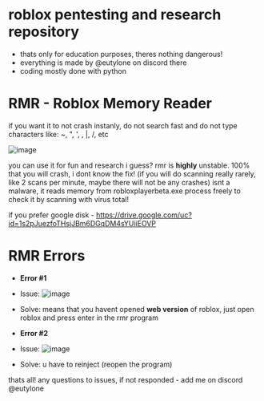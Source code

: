 # roblox pentesting and research repository
- thats only for education purposes, theres nothing dangerous!
- everything is made by @eutylone on discord there
- coding mostly done with python

# RMR - Roblox Memory Reader
if you want it to not crash instanly, do not search fast and do not type characters like: ~, ", ', \, |, /, etc

![image](https://github.com/eutyteam/robloxpentesting/assets/153383083/f9be6b8d-a58f-419d-9c1e-f911211b77af)

you can use it for fun and research i guess?
rmr is **highly** unstable. 100% that you will crash, i dont know the fix! (if you will do scanning really rarely, like 2 scans per minute, maybe there will not be any crashes)
isnt a malware, it reads memory from robloxplayerbeta.exe process
freely to check it by scanning with virus total!

if you prefer google disk - https://drive.google.com/uc?id=1s2pJuezfoTHsjJBm6DGqDM4sYUiiEOVP

# RMR Errors

- **Error #1**
- Issue: ![image](https://github.com/eutyteam/robloxpentesting/assets/153383083/50c934c7-6861-452b-baa8-82a5cd93c373)
- Solve: means that you havent opened **web version** of roblox, just open roblox and press enter in the rmr program

- **Error #2**
- Issue: ![image](https://github.com/eutyteam/robloxpentesting/assets/153383083/77a0a91b-f090-4b22-8519-b21870f07fa1)
- Solve: u have to reinject (reopen the program)

thats all!
any questions to issues, if not responded - add me on discord @eutylone
